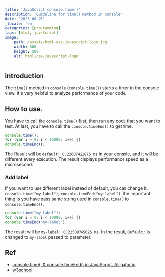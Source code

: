```yaml
---
title: 'JavaScript console.time()'
description: 'Guideline for time() method in console'
date: '2023-06-23'
_locale: 'en'
categories: [programming]
tags: [html, javaScript]
image:
    path: /assets/html-css-javascript-logo.jpg
    width: 800
    height: 500
    alt: html-css-javascript-logo
---
```

## introduction
The `time()` method in `console` (`console.time()`) starts a timer in the console view. It's very helpful to analyze performance of your code.

## How to use.
You have to call the `console.time()` first, then run any code that you want to test. 
At last, you have to call the `console.timeEnd()` to get time.
```js
console.time();
for (var i = 0; i < 10000; i++) {}
console.timeEnd();
```
The Result will be `default: 0.22607421875 ms` in your console, and it will be different every execution. 
The result displays performance speed as a microsecond.

### Add label
If you want to use different label instead of default, you can change it.
`console.time("my-label")`, `console.timeEnd("my-label")`
The important thing is you have pass same string used in `console.time()` to `console.timeEnd()`.

```js
console.time("my-label");
for (var i = 0; i < 10000; i++) {}
console.timeEnd("my-label");
```
The result will be `my-label: 0.22509765625 ms`. In the result, `Default:` is changed to `my-label` passed to parameter.

## Ref
- [console.time() & console.timeEnd() in JavaScript, Alligator.io](https://www.digitalocean.com/community/tutorials/js-console-time-timeend)
- [w3school](https://www.w3schools.com/jsref/met_console_time.asp)

